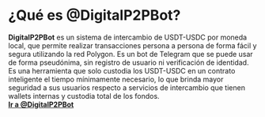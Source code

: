 # ¿Qué es @DigitalP2PBot?

**DigitalP2PBot** es un sistema de intercambio de USDT-USDC por moneda local, que permite realizar transacciones persona a persona de forma fácil y segura utilizando la red Polygon. Es un bot de Telegram que se puede usar de forma pseudónima, sin registro de usuario ni verificación de identidad. Es una herramienta que solo custodia los USDT-USDC en un contrato inteligente el tiempo mínimamente necesario, lo que brinda mayor seguridad a sus usuarios respecto a servicios de intercambio que tienen wallets internas y custodia total de los fondos.  
[**Ir a @DigitalP2PBot**](https://t.me/DigitalP2PBot)
